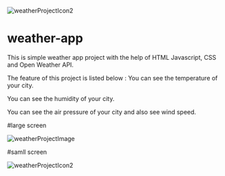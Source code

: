 ![weatherProjectIcon2](https://user-images.githubusercontent.com/125141030/227119512-55b97651-4b78-465b-a471-d77a4f8a05aa.png)
# weather-app
This is simple weather app project with the help of HTML Javascript, CSS and Open Weather API.

The feature of this project is listed below :
You can see the temperature of your city.

You can see the humidity of your city.

You can see the air pressure of your city and also see wind speed.


#large screen

![weatherProjectImage](https://user-images.githubusercontent.com/125141030/227119095-8b031e16-72b0-4bb1-a0d8-91e8f46b1b57.png)

#samll screen

![weatherProjectIcon2](https://user-images.githubusercontent.com/125141030/227119608-64f20239-efb3-441f-a535-e22e9537482f.png)
